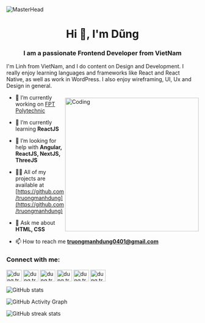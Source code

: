 ![MasterHead](https://i.pinimg.com/originals/c6/33/c2/c633c20ede82f0e0ced7d570dbe3a1f3.gif)
<h1 align="center">Hi 👋, I'm Dũng</h1>
<h3 align="center">I am a passionate Frontend Developer from VietNam</h3>
I'm Linh from VietNam, and I do content on Design and Development. I really enjoy learning languages and frameworks like React and React Native, as well as work in WordPress. I also enjoy wireframing, UI, Ux and Design in general.
<img align="right" alt="Coding" style="padding-top:40px" width="350"  src="https://i.pinimg.com/originals/85/4f/c1/854fc143b9a24759505e50f74cbc054a.gif">

- 🔭 I’m currently working on [FPT Polytechnic](https://www.facebook.com/fpt.poly)

- 🌱 I’m currently learning **ReactJS**

- 🤝 I’m looking for help with **Angular, ReactJS, NextJS, ThreeJS**

- 👨‍💻 All of my projects are available at [https://github.com/truongmanhdung](https://github.com/truongmanhdung)

- 💬 Ask me about **HTML, CSS**

- 📫 How to reach me **truongmanhdung0401@gmail.com**

<h3 align="left">Connect with me:</h3>
<p align="left">
<a href="https://codepen.io/dung.truongmanh.0401" target="blank"><img align="center" src="https://raw.githubusercontent.com/rahuldkjain/github-profile-readme-generator/master/src/images/icons/Social/codepen.svg" alt="dung.truongmanh.0401" height="30" width="40" /></a>
<a href="https://dev.to/dung.truongmanh.0401" target="blank"><img align="center" src="https://raw.githubusercontent.com/rahuldkjain/github-profile-readme-generator/master/src/images/icons/Social/devto.svg" alt="dung.truongmanh.0401" height="30" width="40" /></a>
<a href="https://twitter.com/dung.truongmanh.0401" target="blank"><img align="center" src="https://raw.githubusercontent.com/rahuldkjain/github-profile-readme-generator/master/src/images/icons/Social/twitter.svg" alt="dung.truongmanh.0401" height="30" width="40" /></a>
<a href="https://codesandbox.com/xnguyenvanlinh" target="blank"><img align="center" src="https://raw.githubusercontent.com/rahuldkjain/github-profile-readme-generator/master/src/images/icons/Social/codesandbox.svg" alt="dung.truongmanh.0401" height="30" width="40" /></a>
<a href="https://fb.com/dung.truongmanh.0401" target="blank"><img align="center" src="https://raw.githubusercontent.com/rahuldkjain/github-profile-readme-generator/master/src/images/icons/Social/facebook.svg" alt="dung.truongmanh.0401" height="30" width="40" /></a>
<a href="https://instagram.com/dung.truongmanh.0401" target="blank"><img align="center" src="https://raw.githubusercontent.com/rahuldkjain/github-profile-readme-generator/master/src/images/icons/Social/instagram.svg" alt="dung.truongmanh.0401" height="30" width="40" /></a>
</p>


![GitHub stats](https://github-readme-stats.vercel.app/api?username=truongmanhdung&show_icons=true)  

![GitHub Activity Graph](https://activity-graph.herokuapp.com/graph?username=truongmanhdung)  

![GitHub streak stats](https://github-readme-streak-stats.herokuapp.com/?user=truongmanhdung)  
 
